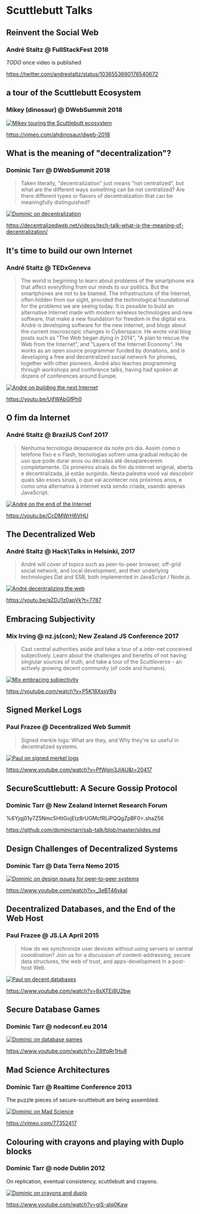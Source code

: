 # Scuttlebutt Talks

## Reinvent the Social Web

### André Staltz @ FullStackFest 2018

_TODO_ once video is published

https://twitter.com/andrestaltz/status/1036553690176540672

## a tour of the Scuttlebutt Ecosystem

### Mikey (dinosaur) @ DWebSummit 2018

[![Mikey touring the Scuttlebutt ecosystem](./assets/dweb2018-dinosaur.jpeg)](https://vimeo.com/ahdinosaur/dweb-2018)

https://vimeo.com/ahdinosaur/dweb-2018

## What is the meaning of "decentralization"?

### Dominic Tarr @ DWebSummit 2018

> Taken literally, "decentralization" just means "not centralized", but what are the different ways something can be not centralized? Are there different types or flavors of decentralization that can be meaningfully distinguished?

[![Dominic on decentralization](./assets/dominictarr-dweb-what-is-the-meaning-of-decentralization.jpg)](https://decentralizedweb.net/videos/tech-talk-what-is-the-meaning-of-decentralization/)

https://decentralizedweb.net/videos/tech-talk-what-is-the-meaning-of-decentralization/

## It's time to build our own Internet

### André Staltz @ TEDxGeneva

> The world is beginning to learn about problems of the smartphone era that affect everything from our minds to our politics. But the smartphones are not to be blamed. The infrastructure of the Internet, often hidden from our sight, provided the technological foundational for the problems we are seeing today. It is possible to build an alternative Internet made with modern wireless technologies and new software, that make a new foundation for freedom in the digital era. André is developing software for the new Internet, and blogs about the current macroscopic changes in Cyberspace. He wrote viral blog posts such as "The Web began dying in 2014", "A plan to rescue the Web from the Internet", and "Layers of the Internet Economy". He works as an open source programmer funded by donations, and is developing a free and decentralized social network for phones, together with other pioneers. André also teaches programming through workshops and conference talks, having had spoken at dozens of conferences around Europe. 

[![André on building the next Internet](./assets/andrestaltz-tedx-its-time-to-build-the-next-internet.jpg)](https://youtu.be/UjfWAbGfPh0)

https://youtu.be/UjfWAbGfPh0

## O fim da Internet

### André Staltz @ BrazilJS Conf 2017

> Nenhuma tecnologia desaparece da noite pro dia. Assim como o telefone fixo e o Flash, tecnologias sofrem uma gradual redução de uso que pode durar anos ou décadas até desaparecerem completamente. Os primeiros sinais do fim da internet original, aberta e decentralizada, já estão surgindo. Nesta palestra você vai descobrir quais são esses sinais, o que vai acontecer nos próximos anos, e como uma alternativa à internet está sendo criada, usando apenas JavaScript.

[![André on the end of the Internet](./assets/andrestaltz-braziljs-o-fim-da-internt.jpg)](https://youtu.be/CcDMWrH6VHU)

https://youtu.be/CcDMWrH6VHU

## The Decentralized Web

### André Staltz @ Hack\Talks in Helsinki, 2017

> André will cover of topics such as peer-to-peer browser, off-grid social network, and local development, and their underlying technologies Dat and SSB, both implemented in JavaScript / Node.js.

[![André decentralizing the web](./assets/andre-decentralizing-web.jpg)](https://youtu.be/qZDJ1z0apVk?t=7787)

https://youtu.be/qZDJ1z0apVk?t=7787

## Embracing Subjectivity

### Mix Irving @ nz.js(con); New Zealand JS Conference 2017

> Cast central authorities aside and take a tour of a inter-net conceived subjectively. Learn about the challenges and benefits of not having singlular sources of truth, and take a tour of the Scuttleverse - an actively growing decent community (of code and humans).

[![Mix embracing subjectivity](./assets/mix-embracing-subjectivity.png)](https://youtube.com/watch?v=P5K18XssVBg)

https://youtube.com/watch?v=P5K18XssVBg

## Signed Merkel Logs

### Paul Frazee @ Decentralized Web Summit

> Signed merkle logs: What are they, and Why they're so useful in decentralized systems.

[![Paul on signed merkel logs](./assets/paul-signed-merkel-logs.png)](https://www.youtube.com/watch?v=PfWgin3JlAU&t=20417)

https://www.youtube.com/watch?v=PfWgin3JlAU&t=20417

## SecureScuttlebutt: A Secure Gossip Protocol

### Dominic Tarr @ New Zealand Internet Research Forum

%6Yjqj01y7Z5Nmc5HItGojEtz8rUGMcfRLiPQQgZpBF0=.sha256

https://github.com/dominictarr/ssb-talk/blob/master/slides.md

## Design Challenges of Decentralized Systems

### Dominic Tarr @ Data Terra Nemo 2015

[![Dominic on design issues for peer-to-peer systems](./assets/dominic-design-issues-for-p2p.png)](https://www.youtube.com/watch?v=_3eBT46vkaI)

https://www.youtube.com/watch?v=_3eBT46vkaI

## Decentralized Databases, and the End of the Web Host

### Paul Frazee @ JS.LA April 2015

> How do we synchronize user devices without using servers or central coordination? Join us for a discussion of content-addressing, secure data structures, the web of trust, and apps-development in a post-host Web.

[![Paul on decent databases](./assets/paul-decent-db-and-end-of-web-hosts.png)](https://www.youtube.com/watch?v=8sXTEi8U2bw)

https://www.youtube.com/watch?v=8sXTEi8U2bw

## Secure Database Games

### Dominic Tarr @ nodeconf.eu 2014

[![Dominic on database games](./assets/dominic-db-games.png)](https://www.youtube.com/watch?v=Z8tfpRr1Hu8)

https://www.youtube.com/watch?v=Z8tfpRr1Hu8

## Mad Science Architectures

### Dominic Tarr @ Realtime Conference 2013

The puzzle pieces of secure-scuttlebutt are being assembled.

[![Dominic on Mad Science](./assets/dominic-mad-science.png)](https://vimeo.com/77352417)

https://vimeo.com/77352417

## Colouring with crayons and playing with Duplo blocks

### Dominic Tarr @ node Dublin 2012

On replication, eventual consistency, scuttlebutt and crayons.

[![Dominic on crayons and duplo](./assets/dominic-crayons-duplo.png)](https://www.youtube.com/watch?v=giS-aIq0Kaw)

https://www.youtube.com/watch?v=giS-aIq0Kaw
